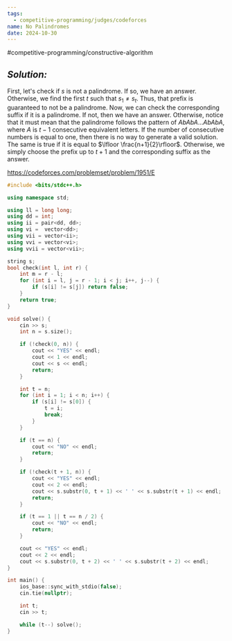 ```yaml
---
tags:
  - competitive-programming/judges/codeforces
name: No Palindromes
date: 2024-10-30
---
```

#competitive-programming/constructive-algorithm 
## _Solution:_
First, let's check if $s$ is not a palindrome. If so, we have an answer. Otherwise, we find the first $t$ such that $s_{1}\ne s_{t}$. Thus, that prefix is guaranteed to not be a palindrome. Now, we can check the corresponding suffix if it is a palindrome. If not, then we have an answer. Otherwise, notice that it must mean that the palindrome follows the pattern of $AbAbA\dots AbAbA$, where $A$ is $t-1$ consecutive equivalent letters. If the number of consecutive numbers is equal to one, then there is no way to generate a valid solution. The same is true if it is equal to $\lfloor \frac{n+1}{2}\rfloor$. Otherwise, we simply choose the prefix up to $t+1$ and the corresponding suffix as the answer.

https://codeforces.com/problemset/problem/1951/E
```cpp
#include <bits/stdc++.h>

using namespace std;

using ll = long long;
using dd = int;
using ii = pair<dd, dd>;
using vi =  vector<dd>;
using vii = vector<ii>;
using vvi = vector<vi>;
using vvii = vector<vii>;

string s;
bool check(int l, int r) {
    int m = r - l;
    for (int i = l, j = r - 1; i < j; i++, j--) {
        if (s[i] != s[j]) return false;
    }
    return true;
}

void solve() {
    cin >> s;
    int n = s.size();

    if (!check(0, n)) {
        cout << "YES" << endl;
        cout << 1 << endl;
        cout << s << endl;
        return;
    }

    int t = n;
    for (int i = 1; i < n; i++) {
        if (s[i] != s[0]) {
            t = i;
            break;
        }
    }

    if (t == n) {
        cout << "NO" << endl;
        return;
    }

    if (!check(t + 1, n)) {
        cout << "YES" << endl;
        cout << 2 << endl;
        cout << s.substr(0, t + 1) << ' ' << s.substr(t + 1) << endl;
        return;
    }

    if (t == 1 || t == n / 2) {
        cout << "NO" << endl;
        return;
    }

    cout << "YES" << endl;
    cout << 2 << endl;
    cout << s.substr(0, t + 2) << ' ' << s.substr(t + 2) << endl;
}

int main() {
    ios_base::sync_with_stdio(false);
    cin.tie(nullptr);

    int t;
    cin >> t;

    while (t--) solve();
}
```
